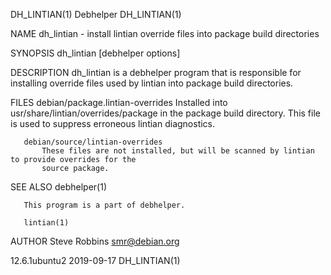 DH_LINTIAN(1)                                  Debhelper                                 DH_LINTIAN(1)

NAME
       dh_lintian - install lintian override files into package build directories

SYNOPSIS
       dh_lintian [debhelper options]

DESCRIPTION
       dh_lintian is a debhelper program that is responsible for installing override files used by
       lintian into package build directories.

FILES
       debian/package.lintian-overrides
           Installed into usr/share/lintian/overrides/package in the package build directory. This
           file is used to suppress erroneous lintian diagnostics.

       debian/source/lintian-overrides
           These files are not installed, but will be scanned by lintian to provide overrides for the
           source package.

SEE ALSO
       debhelper(1)

       This program is a part of debhelper.

       lintian(1)

AUTHOR
       Steve Robbins <smr@debian.org>

12.6.1ubuntu2                                 2019-09-17                                 DH_LINTIAN(1)
